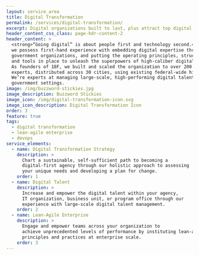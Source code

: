 ```yaml
---
layout: service_area
title: Digital Transformation
permalink: /services/digital-transformation/
excerpt: Digital organizations built to last, plus attract top digital talent.
header_content_css_class: page-hdr-content-2
header_content: >
  <strong>“Going digital” is about people first and technology second.</strong> At Skylight,
  we possess first-hand experience with embedding digital expertise throughout
  government organizations, and putting the operating principles, structures,
  and tools in place to unleash the superpowers of high-caliber digital teams.
  As founders of 18F, we built and scaled the organization to over 200 digital
  experts, distributed across 30 cities, using existing federal-wide hiring authorities.
  We’re experts at managing large-scale, high-performing digital talent within
  government settings.
image: /img/buzzword-stickies.jpg
image_description: Buzzword Stickies
image_icon: /img/digital-transformation-icon.svg
image_icon_description: Digital Transformation Icon
order: 3
feature: true
tags:
  - digital transformation
  - lean-agile enterprise
  - devops
service_elements:
  - name: Digital Transformation Strategy
    description: >
      Chart a sustainable, self-sufficient path to becoming a
      digital-first agency through our holistic approach to assessing
      your unique needs and developing a plan for change.
    order: 1
  - name: Digital Talent
    description: >
      Increase and empower the digital talent within your agency,
      IT organization, business unit, or program office through our
      experience with large-scale digital talent management.
    order: 2
  - name: Lean-Agile Enterprise
    description: >
      Engage and empower teams across your organization to
      achieve unprecedented levels of performance by instituting lean-agile
      principles and practices at enterprise scale.
    order: 3
---
```

